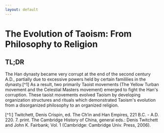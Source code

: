 ```yaml
---
layout: default
---
```

# The Evolution of Taoism: From Philosophy to Religion
## TL;DR
The Han dynasty became very corrupt at the end of the second century A.D., partially due to excessive powers held by certain famililies in the dynasty.[^1] As a result, two primarily Taoist movements (The Yellow Turban movement and the Celestial Masters movement) emerged to fight the Han's corruption. These taoist movements evolved Taoism by developing organization structures and rituals which demonstrated Taoism's evolution from a disorganized philosophy to an organized religion.

[^1:] Twitchett, Denis Crispin, ed. The Ch’in and Han Empires, 221 B.C. - A.D. 220. 7. print. The Cambridge History of China, general eds.: Denis Twitchett and John K. Fairbank; Vol. 1 (Cambridge: Cambridge Univ. Press, 2006).